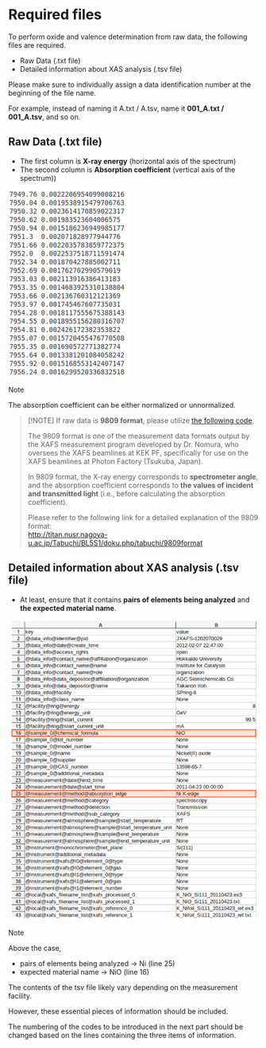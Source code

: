 # Required files

To perform oxide and valence determination from raw data, the following files are required.

+ Raw Data (.txt file)
+ Detailed information about XAS analysis (.tsv file)

Please make sure to individually assign a data identification number at the beginning of the file name. 

For example, instead of naming it A.txt / A.tsv, name it **001_A.txt / 001_A.tsv**, and so on.

## Raw Data (.txt file)
+ The first column is **X-ray energy** (horizontal axis of the spectrum)
+ The second column is **Absorption coefficient** (vertical axis of the spectrum))

![rawdata](/World/figure/RawData_txtfile.png)

> [!NOTE]
> The absorption coefficient can be either normalized or unnormalized.

>
> [!NOTE]
> If raw data is **9809 format**, please utilize [the following code](/World/02-3_9809format.md).
>
> The 9809 format is one of the measurement data formats output by the XAFS measurement program developed by Dr. Nomura, who oversees the XAFS beamlines at KEK PF, specifically for use on the XAFS beamlines at Photon Factory (Tsukuba, Japan).
>
> In 9809 format, the X-ray energy corresponds to **spectrometer angle**, <br>and the absorption coefficient corresponds to **the values of incident and transmitted light** (i.e., before calculating the absorption coefficient).
>
> Please refer to the following link for a detailed explanation of the 9809 format: <br>http://titan.nusr.nagoya-u.ac.jp/Tabuchi/BL5S1/doku.php/tabuchi/9809format



## Detailed information about XAS analysis (.tsv file)
+ At least, ensure that it contains **pairs of elements being analyzed** and **the expected material name**.

![tsvdata](/World/figure/Detailed_Information_tsvfile.png)

> [!NOTE]
> Above the case,
> + pairs of elements being analyzed → Ni (line 25)
> + expected material name → NiO (line 16)
>
> The contents of the tsv file likely vary depending on the measurement facility. 
>
> However, these essential pieces of information should be included.
>
> The numbering of the codes to be introduced in the next part should be changed based on the lines containing the three items of information.
